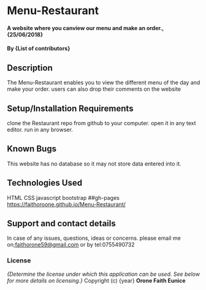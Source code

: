# Menu-Restaurant
#### A website where you canview our menu and make an order., {25/06/2018}
#### By **{List of contributors}**
## Description
The Menu-Restaurant enables you to view the different menu of the day and make your order. users can also drop their comments on the website
## Setup/Installation Requirements
clone the Restaurant repo from github to your computer.
open it in any text editor.
run in any browser.

## Known Bugs
This website has no database so it may not store data entered into it.
## Technologies Used
HTML
CSS
javascript
bootstrap
##gh-pages
https://faithoroone.github.io/Menu-Restaurant/
## Support and contact details
In case of any issues, questions, ideas or concerns. please email me on;faithorone59@gmail.com or by tel:0755490732
### License
*{Determine the license under which this application can be used.  See below for more details on licensing.}*
Copyright (c) {year} **Orone Faith Eunice**
